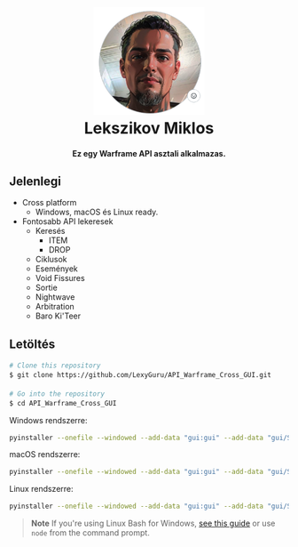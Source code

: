 <h1 align="center">
  <br>
  <a href="https://github.com/LexyGuru/API_Warframe_Cross_GUI"><img src="Icons/None.png" alt="Lekszikov" width="200"></a>
  <br>
  Lekszikov Miklos
  <br>
</h1>

<h4 align="center">Ez egy Warframe API asztali alkalmazas.</h4>


<p align="center">

</p>



## Jelenlegi 

* Cross platform
  - Windows, macOS és Linux ready.
* Fontosabb API lekeresek
  * Keresés 
    - ITEM 
    - DROP 
  * Ciklusok 
  * Események 
  * Void Fissures 
  * Sortie 
  * Nightwave 
  * Arbitration 
  * Baro Ki'Teer 


## Letöltés
```bash
# Clone this repository
$ git clone https://github.com/LexyGuru/API_Warframe_Cross_GUI.git

# Go into the repository
$ cd API_Warframe_Cross_GUI

```

Windows rendszerre:
```bash
pyinstaller --onefile --windowed --add-data "gui:gui" --add-data "gui/Script:gui/Script" --add-data "gui/Styles:gui/Styles" --icon=Icons/AppIcon.ico main_qt6.py
```

macOS rendszerre:
```bash
pyinstaller --onefile --windowed --add-data "gui:gui" --add-data "gui/Script:gui/Script" --add-data "gui/Styles:gui/Styles" --icon=Icons/AppIcon.icns main_qt6.py
```

Linux rendszerre:
```bash
pyinstaller --onefile --windowed --add-data "gui:gui" --add-data "gui/Script:gui/Script" --add-data "gui/Styles:gui/Styles" --icon=Icons/AppIcon.png main_qt6.py
```

> **Note**
> If you're using Linux Bash for Windows, [see this guide](https://www.onlogic.com/blog/how-to-enable-bash-for-windows-10-and-11/) or use `node` from the command prompt.





    

